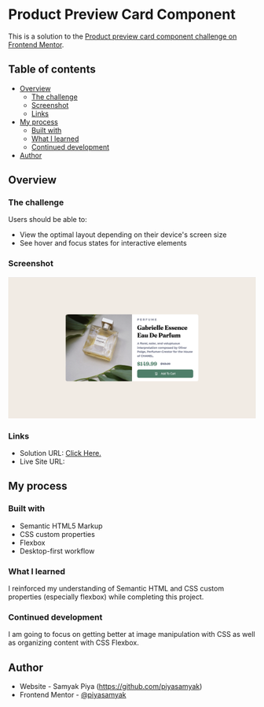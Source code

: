 # Product Preview Card Component

This is a solution to the [Product preview card component challenge on Frontend Mentor](https://www.frontendmentor.io/challenges/product-preview-card-component-GO7UmttRfa).

## Table of contents

- [Overview](#overview)
  - [The challenge](#the-challenge)
  - [Screenshot](#screenshot)
  - [Links](#links)
- [My process](#my-process)
  - [Built with](#built-with)
  - [What I learned](#what-i-learned)
  - [Continued development](#continued-development)
- [Author](#author)

## Overview

### The challenge

Users should be able to:

- View the optimal layout depending on their device's screen size
- See hover and focus states for interactive elements

### Screenshot

![](https://github.com/piyasamyak/Front-End-Projects/blob/main/Frontend%20Mentors/Product%20Preview%20Card%20Component/images/Solution%20Screenshot.png)

### Links

- Solution URL: [Click Here.](https://github.com/piyasamyak/Front-End-Projects/tree/main/Frontend%20Mentors/Product%20Preview%20Card%20Component)
- Live Site URL: 

## My process

### Built with

- Semantic HTML5 Markup
- CSS custom properties
- Flexbox
- Desktop-first workflow

### What I learned

I reinforced my understanding of Semantic HTML and CSS custom properties (especially flexbox) while completing this project.

### Continued development

I am going to focus on getting better at image manipulation with CSS as well as organizing content with CSS Flexbox.

## Author

- Website - Samyak Piya (https://github.com/piyasamyak)
- Frontend Mentor - [@piyasamyak](https://www.frontendmentor.io/profile/piyasamyak)
